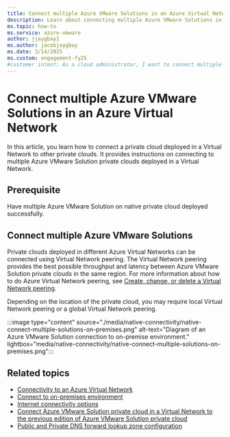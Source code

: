 ```yaml
---
title: Connect multiple Azure VMware Solutions in an Azure Virtual Network
description: Learn about connecting multiple Azure VMware Solutions in an Azure Virtual Network.
ms.topic: how-to
ms.service: azure-vmware
author: jjaygbay1
ms.author: jacobjaygbay
ms.date: 3/14/2025
ms.custom: engagement-fy25
#customer intent: As a cloud administrator, I want to connect multiple Azure VMware Solutions so that I can enable seamless communication between private clouds.
---
```


# Connect multiple Azure VMware Solutions in an Azure Virtual Network

In this article, you learn how to connect a private cloud deployed in a Virtual Network to other private clouds. It provides instructions on connecting to multiple Azure VMware Solution private clouds deployed in a Virtual Network.

## Prerequisite

Have multiple Azure VMware Solution on native private cloud deployed successfully.

## Connect multiple Azure VMware Solutions

Private clouds deployed in different Azure Virtual Networks can be connected using Virtual Network peering. The Virtual Network peering provides the best possible throughput and latency between Azure VMware Solution private clouds in the same region. For more information about how to do Azure Virtual Network peering, see [Create, change, or delete a Virtual Network peering](/azure/virtual-network/virtual-network-peering-overview).

Depending on the location of the private cloud, you may require local Virtual Network peering or a global Virtual Network peering.

:::image type="content" source="./media/native-connectivity/native-connect-multiple-solutions-on-premises.png" alt-text="Diagram of an Azure VMware Solution connection to on-premise environment." lightbox="media/native-connectivity/native-connect-multiple-solutions-on-premises.png":::

## Related topics 
- [Connectivity to an Azure Virtual Network](native-network-connectivity.md)
- [Connect to on-premises environment](native-connect-on-premises.md)
- [Internet connectivity options](native-internet-connectivity-design-considerations.md)
- [Connect Azure VMware Solution private cloud in a Virtual Network to the previous edition of Azure VMware Solution private cloud](native-connect-private-cloud-previous-edition.md)
- [Public and Private DNS forward lookup zone configuration](native-dns-forward-lookup-zone.md)